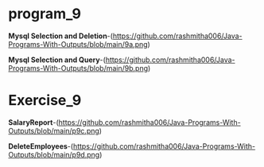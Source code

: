 # program_9

**Mysql Selection and Deletion**-(https://github.com/rashmitha006/Java-Programs-With-Outputs/blob/main/9a.png)

**Mysql Selection and Query**-(https://github.com/rashmitha006/Java-Programs-With-Outputs/blob/main/9b.png)

# Exercise_9

**SalaryReport**-(https://github.com/rashmitha006/Java-Programs-With-Outputs/blob/main/p9c.png)

**DeleteEmployees**-(https://github.com/rashmitha006/Java-Programs-With-Outputs/blob/main/p9d.png)
